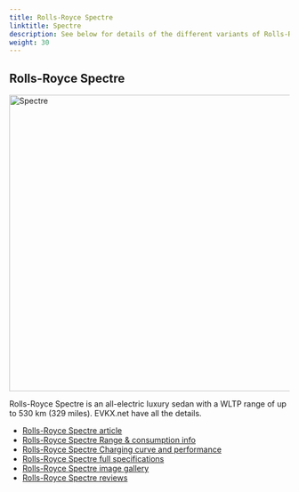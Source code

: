 ```yaml
---
title: Rolls-Royce Spectre
linktitle: Spectre
description: See below for details of the different variants of Rolls-Royce Spectre
weight: 30
---
```

## Rolls-Royce Spectre

<a href="/models/rolls-royce/spectre/spectre/"><img src="https://media.evkx.net/multimedia/models/rolls-royce/spectre/spectre/main_1_st.jpg" width="800" height="533" alt="Spectre" ></a>

Rolls-Royce Spectre is an all-electric luxury sedan with a WLTP range of up to 530 km (329 miles). EVKX.net have all the details. 

- [Rolls-Royce Spectre article](/models/rolls-royce/spectre/spectre/)
- [Rolls-Royce Spectre Range & consumption info](/models/rolls-royce/spectre/spectre//rangeandconsumption)
- [Rolls-Royce Spectre Charging curve and performance](/models/rolls-royce/spectre/spectre//chargingcurve)
- [Rolls-Royce Spectre full specifications](/models/rolls-royce/spectre/spectre//specifications)
- [Rolls-Royce Spectre image gallery](/models/rolls-royce/spectre/spectre//gallery)
- [Rolls-Royce Spectre reviews](/models/rolls-royce/spectre/spectre//reviews)

